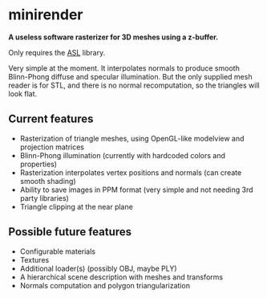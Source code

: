# minirender #

**A useless software rasterizer for 3D meshes using a z-buffer.**

Only requires the [ASL](https://github.com/aslze/asl) library.

Very simple at the moment. It interpolates normals to produce smooth Blinn-Phong diffuse and specular illumination.
But the only supplied mesh reader is for STL, and there is no normal recomputation, so the triangles will look flat.

## Current features

* Rasterization of triangle meshes, using OpenGL-like modelview and projection matrices
* Blinn-Phong illumination (currently with hardcoded colors and properties)
* Rasterization interpolates vertex positions and normals (can create smooth shading)
* Ability to save images in PPM format (very simple and not needing 3rd party libraries)
* Triangle clipping at the near plane

## Possible future features

* Configurable materials
* Textures
* Additional loader(s) (possibly OBJ, maybe PLY)
* A hierarchical scene description with meshes and transforms
* Normals computation and polygon triangularization
